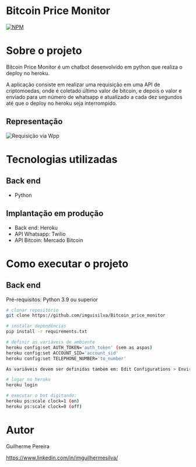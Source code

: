 # Bitcoin Price Monitor
 
[![NPM](https://img.shields.io/npm/l/react)](https://github.com/imguisilva/Bitcoin_price_monitor/blob/main/LICENSE) 

# Sobre o projeto

Bitcoin Price Monitor é um chatbot desenvolvido em python que realiza o deploy no heroku.

A aplicação consiste em realizar uma requisição em uma API de criptomoedas, onde é coletado último valor de bitcoin, e depois o valor e enviado para um número de whatsapp e atualizado a cada dez segundos até que o deploy no heroku seja interrompido.

## Representação
![Requisição via Wpp](https://github.com/imguisilva/Bitcoin_price_monitor/blob/main/atualizacao-bitcoin.png)

# Tecnologias utilizadas
## Back end
- Python
## Implantação em produção
- Back end: Heroku
- API Whatsapp: Twilio
- API Bitcoin: Mercado Bitcoin

# Como executar o projeto

## Back end
Pré-requisitos: Python 3.9 ou superior

```bash
# clonar repositório
git clone https://github.com/imguisilva/Bitcoin_price_monitor

# instalar dependências
pip install -r requirements.txt

# definir as variáveis de ambiente
heroku config:set AUTH_TOKEN='auth_token' (sem as aspas)
heroku config:set ACCOUNT_SID='account_sid'
heroku config:set TELEPHONE_NUMBER='to_number'

As variáveis devem ser definidas também em: Edit Configurations > Environment variables (Pycharm)

# logar no heroku
heroku login

# executar o bot digitando: 
heroku ps:scale clock=1 (on)
heroku ps:scale clock=0 (off) 

```

# Autor

Guilherme Pereira

https://www.linkedin.com/in/imguilhermesilva/
 
